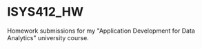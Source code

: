 # ISYS412_HW
Homework submissions for my "Application Development for Data Analytics" university course.
